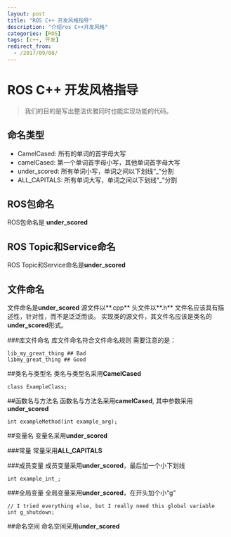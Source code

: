 ```yaml
---
layout: post
title: "ROS C++ 开发风格指导"
description: "介绍ros C++开发风格"
categories: [ROS]
tags: [c++, 开发]
redirect_from:
  - /2017/09/08/
---
```


# ROS C++ 开发风格指导

>我们的目的是写出整洁优雅同时也能实现功能的代码。


## 命名类型
- CamelCased: 所有的单词的首字母大写
- camelCased: 第一个单词首字母小写，其他单词首字母大写
- under_scored: 所有单词小写，单词之间以下划线“_”分割
- ALL_CAPITALS: 所有单词大写，单词之间以下划线“_”分割

## ROS包命名
ROS包命名是 **under_scored**
## ROS Topic和Service命名
ROS Topic和Service命名是**under_scored**

## 文件命名
文件命名是**under_scored**
源文件以**.cpp**
头文件以**.h**
文件名应该具有描述性，针对性，而不是泛泛而谈。
实现类的源文件，其文件名应该是类名的**under_scored**形式。

###库文件命名
库文件命名符合文件命名规则
需要注意的是：
```
lib_my_great_thing ## Bad
libmy_great_thing ## Good
```
##类名与类型名
类名与类型名采用**CamelCased**
```
class ExampleClass;
```

##函数名与方法名
函数名与方法名采用**camelCased**, 其中参数采用 **under_scored**
```
int exampleMethod(int example_arg);
```

##变量名
变量名采用**under_scored**

###常量
常量采用**ALL_CAPITALS**

###成员变量
成员变量采用**under_scored**，最后加一个小下划线
```
int example_int_;
```
###全局变量
全局变量采用**under_scored**，在开头加个小“g”
```
// I tried everything else, but I really need this global variable
int g_shutdown;
```
##命名空间
命名空间采用**under_scored**






























